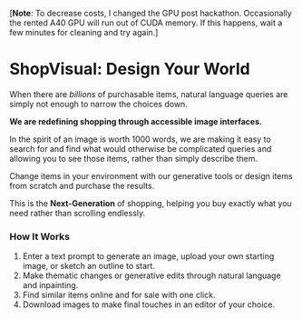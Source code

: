 [**Note**: To decrease costs, I changed the GPU post hackathon. Occasionally the rented A40 GPU will run out of CUDA memory. If this happens, wait a few minutes for cleaning
and try again.]

# ShopVisual: Design Your World

When there are _billions_ of purchasable items, natural language queries are simply not enough to narrow the choices down.

**We are redefining shopping through accessible image interfaces.**

In the spirit of an image is worth 1000 words, we are making it easy to search for and find what would otherwise be complicated queries and allowing you to see those items, rather than simply describe them.

Change items in your environment with our generative tools or design items from scratch and purchase the results.

This is the **Next-Generation** of shopping, helping you buy exactly what you need rather than scrolling endlessly.

### How It Works

1. Enter a text prompt to generate an image, upload your own starting image, or sketch an outline to start.
2. Make thematic changes or generative edits through natural language and inpainting.
3. Find similar items online and for sale with one click.
4. Download images to make final touches in an editor of your choice.

